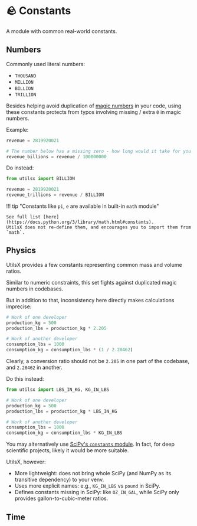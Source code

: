 # 🪨 Constants

A module with common real-world constants.

## Numbers

Commonly used literal numbers:

- `THOUSAND`
- `MILLION`
- `BILLION`
- `TRILLION`

Besides helping avoid duplication of
[magic numbers](https://code-basics.com/languages/python/lessons/magic-numbers) in your code,
using these constants protects from typos involving missing / extra `0` in magic numbers.

Example:

``` py title="bad_practice.py"
revenue = 2819920021

# The number below has a missing zero - how long would it take for you to spot?
revenue_billions = revenue / 100000000
```

Do instead:

``` py title="good_practice.py"
from utilsx import BILLION

revenue = 2819920021
revenue_trillions = revenue / BILLION
```

!!! tip "Constants like `pi`, `e` are available in built-in `math` module"

    See full list [here](https://docs.python.org/3/library/math.html#constants).
    UtilsX does not re-define them, and encourages you to import them from `math`.

## Physics

UtilsX provides a few constants representing common mass and volume ratios.

Similar to numeric constraints, this set fights against duplicated magic numbers in codebases.

But in addition to that, inconsistency here directly makes calculations imprecise:

``` py title="bad_practice.py" hl_lines="3 7"
# Work of one developer
production_kg = 500
production_lbs = production_kg * 2.205

# Work of another developer
consumption_lbs = 1000
consumption_kg = consumption_lbs * (1 / 2.20462)
```

Clearly, a conversion ratio should not be `2.205` in one part of the codebase, and `2.20462` in another.

Do this instead:

``` py title="good_practice.py"
from utilsx import LBS_IN_KG, KG_IN_LBS

# Work of one developer
production_kg = 500
production_lbs = production_kg * LBS_IN_KG

# Work of another developer
consumption_lbs = 1000
consumption_kg = consumption_lbs * KG_IN_LBS
```

You may alternatively use [SciPy's `constants` module](https://docs.scipy.org/doc/scipy/reference/constants.html#).
In fact, for deep scientific projects, likely it would be more suitable.

UtilsX, however:

- More lightweight: does not bring whole SciPy (and NumPy as its transitive dependency) to your venv.
- Uses more explicit names: e.g., `KG_IN_LBS` vs `pound` in SciPy.
- Defines constants missing in SciPy: like `OZ_IN_GAL`, while SciPy only provides gallon-to-cubic-meter ratios.

## Time
